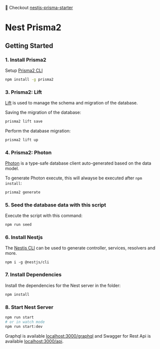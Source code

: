 🚧 Checkout [nestjs-prisma-starter](https://github.com/fivethree-team/nestjs-prisma-starter/tree/prisma2)

# Nest Prisma2

## Getting Started

### 1. Install Prisma2

Setup [Prisma2 CLI](https://github.com/prisma/prisma2/blob/master/docs/getting-started.md)

```bash
npm install -g prisma2
```

### 3. Prisma2: Lift

[Lift]() is used to manage the schema and migration of the database. 

Saving the migration of the database:

```bash
prisma2 lift save
```

Perform the database migration:

```bash
prisma2 lift up
```

### 4. Prisma2: Photon

[Photon](https://github.com/prisma/prisma2/blob/master/docs/photon/api.md) is a type-safe database client auto-generated based on the data model.

To generate Photon execute, this will alwayse be executed after `npm install`:

```bash
prisma2 generate
```

### 5. Seed the database data with this script

Execute the script with this command:

```sh
npm run seed
```

### 6. Install Nestjs

The [Nestjs CLI](https://docs.nestjs.com/cli/usages) can be used to generate controller, services, resolvers and more.

```
npm i -g @nestjs/cli
```

### 7. Install Dependencies

Install the dependencies for the Nest server in the folder:

```bash
npm install
```

### 8. Start Nest Server

```bash
npm run start
# or in watch mode
npm run start:dev
```

Graphql is available [localhost:3000/graphql](http://localhost:3000/graphql) and Swagger for Rest Api is available [localhost:3000/api](http://localhost:3000/api).
